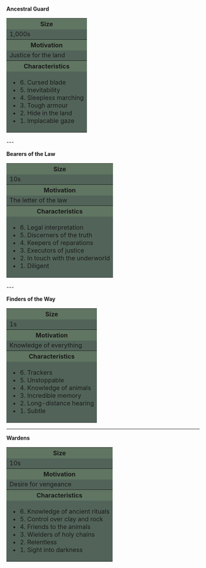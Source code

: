 

**Ancestral Guard**

<table>
        <tr>
    <th style="background-color: #607662ff;";>Size</th>
    </tr>
    <tr>
    <td style="background-color:#52645aff;";>1,000s</td>
    </tr>
    <tr>
    <th style="background-color: #607662ff;";>Motivation</th>
    </tr>
    <tr>
    <td style="background-color:#52645aff;";>Justice for the land</td>
    </tr>
    <tr>
    <th style="background-color: #607662ff;";>Characteristics</th>
    </tr>
    <tr>
    <td style="background-color:#52645aff;";>
    <ul>
        <li>6. Cursed blade</li>
        <li>5. Inevitability</li>
        <li>4. Sleepless marching</li>
        <li>3. Tough armour</li>
        <li>2. Hide in the land</li>
        <li>1. Implacable gaze</li>
          </ul>
    </td>
    </tr>
            </table>
---

**Bearers of the Law**

<table>
        <tr>
    <th style="background-color: #607662ff;";>Size</th>
    </tr>
    <tr>
    <td style="background-color:#52645aff;";>10s</td>
    </tr>
    <tr>
    <th style="background-color: #607662ff;";>Motivation</th>
    </tr>
    <tr>
    <td style="background-color:#52645aff;";>The letter of the law</td>
    </tr>
    <tr>
    <th style="background-color: #607662ff;";>Characteristics</th>
    </tr>
    <tr>
    <td style="background-color:#52645aff;";>
    <ul>
        <li>6. Legal interpretation</li>
        <li>5. Discerners of the truth</li>
        <li>4. Keepers of reparations</li>
        <li>3. Executors of justice</li>
        <li>2. In touch with the underworld</li>
        <li>1. Diligent</li>
          </ul>
    </td>
    </tr>
            </table>
---

**Finders of the Way**

<table>
        <tr>
    <th style="background-color: #607662ff;";>Size</th>
    </tr>
    <tr>
    <td style="background-color:#52645aff;";>1s</td>
    </tr>
    <tr>
    <th style="background-color: #607662ff;";>Motivation</th>
    </tr>
    <tr>
    <td style="background-color:#52645aff;";>Knowledge of everything</td>
    </tr>
    <tr>
    <th style="background-color: #607662ff;";>Characteristics</th>
    </tr>
    <tr>
    <td style="background-color:#52645aff;";>
    <ul>
        <li>6. Trackers</li>
        <li>5. Unstoppable</li>
        <li>4. Knowledge of animals</li>
        <li>3. Incredible memory</li>
        <li>2. Long-distance hearing</li>
        <li>1. Subtle</li>
          </ul>
    </td>
    </tr>
            </table>

---

**Wardens**

<table>
        <tr>
    <th style="background-color: #607662ff;";>Size</th>
    </tr>
    <tr>
    <td style="background-color:#52645aff;";>10s</td>
    </tr>
    <tr>
    <th style="background-color: #607662ff;";>Motivation</th>
    </tr>
    <tr>
    <td style="background-color:#52645aff;";>Desire for vengeance</td>
    </tr>
    <tr>
    <th style="background-color: #607662ff;";>Characteristics</th>
    </tr>
    <tr>
    <td style="background-color:#52645aff;";>
    <ul>
        <li>6. Knowledge of ancient rituals</li>
        <li>5. Control over clay and rock</li>
        <li>4. Friends to the animals</li>
        <li>3. Wielders of holy chains</li>
        <li>2. Relentless</li>
        <li>1. Sight into darkness</li>
          </ul>
    </td>
    </tr>
            </table>
